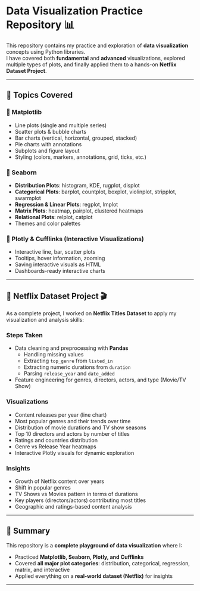 # Data Visualization Practice Repository 📊

This repository contains my practice and exploration of **data visualization** concepts using Python libraries.  
I have covered both **fundamental** and **advanced** visualizations, explored multiple types of plots, and finally applied them to a hands-on **Netflix Dataset Project**.

---

## 📌 Topics Covered

### 🔹 Matplotlib
- Line plots (single and multiple series)
- Scatter plots & bubble charts
- Bar charts (vertical, horizontal, grouped, stacked)
- Pie charts with annotations
- Subplots and figure layout
- Styling (colors, markers, annotations, grid, ticks, etc.)

### 🔹 Seaborn
- **Distribution Plots**: histogram, KDE, rugplot, displot
- **Categorical Plots**: barplot, countplot, boxplot, violinplot, stripplot, swarmplot
- **Regression & Linear Plots**: regplot, lmplot
- **Matrix Plots**: heatmap, pairplot, clustered heatmaps
- **Relational Plots**: relplot, catplot
- Themes and color palettes

### 🔹 Plotly & Cufflinks (Interactive Visualizations)
- Interactive line, bar, scatter plots
- Tooltips, hover information, zooming
- Saving interactive visuals as HTML
- Dashboards-ready interactive charts

---

## 📌 Netflix Dataset Project 🎬

As a complete project, I worked on **Netflix Titles Dataset** to apply my visualization and analysis skills:

### **Steps Taken**
- Data cleaning and preprocessing with **Pandas**
  - Handling missing values
  - Extracting `top_genre` from `listed_in`
  - Extracting numeric durations from `duration`
  - Parsing `release_year` and `date_added`
- Feature engineering for genres, directors, actors, and type (Movie/TV Show)

### **Visualizations**
- Content releases per year (line chart)
- Most popular genres and their trends over time
- Distribution of movie durations and TV show seasons
- Top 10 directors and actors by number of titles
- Ratings and countries distribution
- Genre vs Release Year heatmaps
- Interactive Plotly visuals for dynamic exploration

### **Insights**
- Growth of Netflix content over years
- Shift in popular genres
- TV Shows vs Movies pattern in terms of durations
- Key players (directors/actors) contributing most titles
- Geographic and ratings-based content analysis

---

## 🎯 Summary
This repository is a **complete playground of data visualization** where I:
- Practiced **Matplotlib, Seaborn, Plotly, and Cufflinks**
- Covered **all major plot categories**: distribution, categorical, regression, matrix, and interactive
- Applied everything on a **real-world dataset (Netflix)** for insights

---
